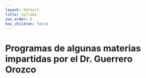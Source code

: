 ```yaml
---
layout: default
title: Syllabi
nav_order: 6
has_children: false
---
```


# Programas de algunas materias impartidas por el Dr. Guerrero Orozco
